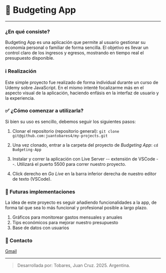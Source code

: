 # 💸 Budgeting App
---

### ¿En qué consiste?
Budgeting App es una aplicación que permite al usuario gestionar su economía personal o familiar de forma sencilla. El objetivo es llevar un control claro de los ingresos y egresos, mostrando en tiempo real el presupuesto disponible.

### ℹ️ Realización
Este simple proyecto fue realizado de forma individual durante un curso de Udemy sobre JavaScript.
En el mismo intenté focalizarme más en el aspecto visual de la aplicación, haciendo enfásis en la interfaz de usuario y la experiencia.

### ✅  ¿Cómo comenzar a utilizarla?
Si bien su uso es sencillo, debemos seguir los siguientes pasos:
1. Clonar el repositorio (repositorio general):
`git clone git@github.com:juantobares4/my-projects.git`

2. Una vez clonado, entrar a la carpeta del proyecto de *Budgeting App*:
    `cd Budgeting-App`

3. Instalar y correr la aplicación con Live Server -- extensión de VSCode --. Utilizará el puerto 5500 para correr nuestro proyecto.

4. Click derecho en *Go Live* en la barra inferior derecha de nuestro editor de texto (VSCode).

### 🔨 Futuras implementaciones
La idea de este proyecto es seguir añadiendo funcionalidades a la app, de forma tal que sea lo más funcional y profesional posible a largo plazo.

1. Gráficos para monitorear gastos mensuales y anuales
2. Tips económicos para mejorar nuestro presupuesto
3. Base de datos con usuarios

### 📧 Contacto

[Gmail](mailto:juantobares4@gmail.com)

---
> Desarrollada por: Tobares, Juan Cruz. 2025. Argentina.